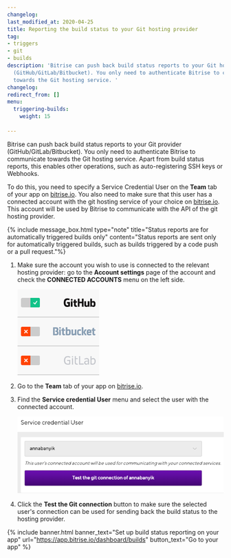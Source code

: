 ```yaml
---
changelog:
last_modified_at: 2020-04-25
title: Reporting the build status to your Git hosting provider
tag:
- triggers
- git
- builds
description: 'Bitrise can push back build status reports to your Git hosting provider
  (GitHub/GitLab/Bitbucket). You only need to authenticate Bitrise to communicate
  towards the Git hosting service. '
changelog:
redirect_from: []
menu:
  triggering-builds:
    weight: 15

---
```

Bitrise can push back build status reports to your Git provider (GitHub/GitLab/Bitbucket). You only need to authenticate Bitrise to communicate towards the Git hosting service. Apart from build status reports, this enables other operations, such as auto-registering SSH keys or Webhooks.

To do this, you need to specify a Service Credential User on the **Team** tab of your app on [bitrise.io](https://www.bitrise.io). You also need to make sure that this user has a connected account with the git hosting service of your choice on [bitrise.io](https://www.bitrise.io). This account will be used by Bitrise to communicate with the API of the git hosting provider.

{% include message_box.html type="note" title="Status reports are for automatically triggered builds only" content="Status reports are sent only for automatically triggered builds, such as builds triggered by a code push or a pull request."%}

1. Make sure the account you wish to use is connected to the relevant hosting provider: go to the **Account settings** page of the account and check the **CONNECTED ACCOUNTS** menu on the left side.

   ![](/img/connected-accounts.png)
2. Go to the **Team** tab of your app on [bitrise.io](https://www.bitrise.io).
3. Find the **Service credential User** menu and select the user with the connected account.

   ![](/img/service-credential-user.png)
4. Click the **Test the Git connection** button to make sure the selected user's connection can be used for sending back the build status to the hosting provider.

{% include banner.html banner_text="Set up build status reporting on your app" url="https://app.bitrise.io/dashboard/builds" button_text="Go to your app" %}
